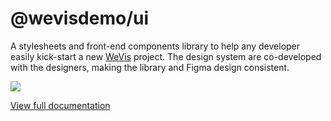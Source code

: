 # @wevisdemo/ui

A stylesheets and front-end components library to help any developer easily kick-start a new [WeVis](https://wevis.info) project. The design system are co-developed with the designers, making the library and Figma design consistent.

![](https://wevis.info/wp-content/uploads/2022/03/og-3.png)

[View full documentation](https://wevisdemo.github.io/design-systems)
